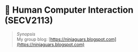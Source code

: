 # 📇 Human Computer Interaction (SECV2113)

> _Synopsis_ <br> My group blog: [https://ninjaguars.blogspot.com](https://ninjaguars.blogspot.com)
